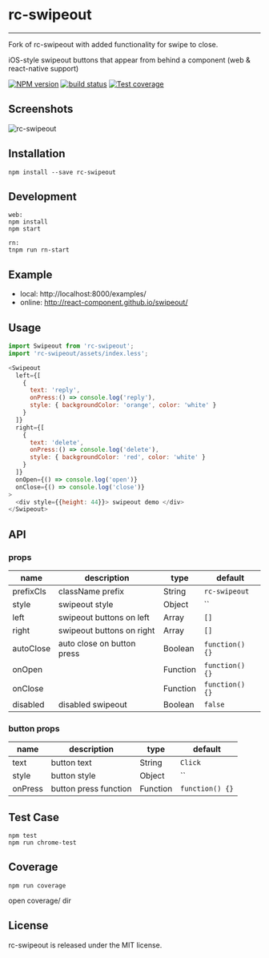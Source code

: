 # rc-swipeout
---
Fork of rc-swipeout with added functionality for swipe to close.

iOS-style swipeout buttons that appear from behind a component (web & react-native support)

[![NPM version][npm-image]][npm-url]
[![build status][travis-image]][travis-url]
[![Test coverage][coveralls-image]][coveralls-url]

[npm-image]: http://img.shields.io/npm/v/rc-swipeout.svg?style=flat-square
[npm-url]: http://npmjs.org/package/rc-swipeout
[travis-image]: https://img.shields.io/travis/react-component/swipeout.svg?style=flat-square
[travis-url]: https://travis-ci.org/react-component/swipeout
[coveralls-image]: https://img.shields.io/coveralls/react-component/swipeout.svg?style=flat-square
[coveralls-url]: https://coveralls.io/r/react-component/swipeout?branch=master

## Screenshots

![rc-swipeout](https://zos.alipayobjects.com/rmsportal/dqxQTtxrKrGMVEc.gif)

## Installation

`npm install --save rc-swipeout`

## Development

```
web:
npm install
npm start

rn:
tnpm run rn-start
```

## Example

- local: http://localhost:8000/examples/
- online: http://react-component.github.io/swipeout/

## Usage

```js
import Swipeout from 'rc-swipeout';
import 'rc-swipeout/assets/index.less';

<Swipeout
  left={[
    {
      text: 'reply',
      onPress:() => console.log('reply'),
      style: { backgroundColor: 'orange', color: 'white' }
    }
  ]}
  right={[
    {
      text: 'delete',
      onPress:() => console.log('delete'),
      style: { backgroundColor: 'red', color: 'white' }
    }
  ]}
  onOpen={() => console.log('open')}
  onClose={() => console.log('close')}
>
  <div style={{height: 44}}> swipeout demo </div>
</Swipeout>

```

## API

### props

| name        | description                   | type   | default    |
|-------------|------------------------|--------|------------|
| prefixCls       | className prefix     | String | `rc-swipeout` |
| style       | swipeout style      | Object | `` |
| left       | swipeout buttons on left      | Array | `[]` |
| right       | swipeout buttons on right      | Array | `[]` |
| autoClose       | auto close on button press   | Boolean | `function() {}` |
| onOpen       |       | Function | `function() {}` |
| onClose       |       | Function | `function() {}` |
| disabled       |   disabled swipeout    | Boolean | `false` |

### button props

| name        | description                   | type   | default    |
|-------------|------------------------|--------|------------|
| text       | button text     | String | `Click` |
| style       | button style     | Object | `` |
| onPress       | button press function      | Function | `function() {}` |

## Test Case

```
npm test
npm run chrome-test
```

## Coverage

```
npm run coverage
```

open coverage/ dir

## License

rc-swipeout is released under the MIT license.
